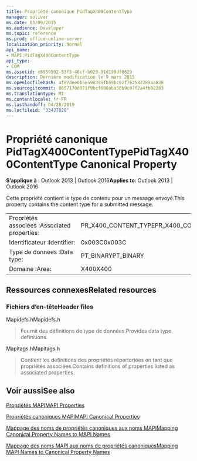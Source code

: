 ```yaml
---
title: Propriété canonique PidTagX400ContentType
manager: soliver
ms.date: 03/09/2015
ms.audience: Developer
ms.topic: reference
ms.prod: office-online-server
localization_priority: Normal
api_name:
- MAPI.PidTagX400ContentType
api_type:
- COM
ms.assetid: c8959592-53f3-48cf-b623-91d199df0629
description: Dernière modification le 9 mars 2015
ms.openlocfilehash: af87dee0b5e598395fb59bc92f762582289aa828
ms.sourcegitcommit: 8657170d071f9bcf680aba50b9c07f2a4fb82283
ms.translationtype: MT
ms.contentlocale: fr-FR
ms.lasthandoff: 04/28/2019
ms.locfileid: "33427828"
---
```

# <a name="pidtagx400contenttype-canonical-property"></a><span data-ttu-id="b4d76-103">Propriété canonique PidTagX400ContentType</span><span class="sxs-lookup"><span data-stu-id="b4d76-103">PidTagX400ContentType Canonical Property</span></span>

  
  
<span data-ttu-id="b4d76-104">**S’applique à** : Outlook 2013 | Outlook 2016</span><span class="sxs-lookup"><span data-stu-id="b4d76-104">**Applies to**: Outlook 2013 | Outlook 2016</span></span> 
  
<span data-ttu-id="b4d76-105">Cette propriété contient le type de contenu pour un message envoyé.</span><span class="sxs-lookup"><span data-stu-id="b4d76-105">This property contains the content type for a submitted message.</span></span>
  
|||
|:-----|:-----|
|<span data-ttu-id="b4d76-106">Propriétés associées :</span><span class="sxs-lookup"><span data-stu-id="b4d76-106">Associated properties:</span></span>  <br/> |<span data-ttu-id="b4d76-107">PR_X400_CONTENT_TYPE</span><span class="sxs-lookup"><span data-stu-id="b4d76-107">PR_X400_CONTENT_TYPE</span></span>  <br/> |
|<span data-ttu-id="b4d76-108">Identificateur :</span><span class="sxs-lookup"><span data-stu-id="b4d76-108">Identifier:</span></span>  <br/> |<span data-ttu-id="b4d76-109">0x003C</span><span class="sxs-lookup"><span data-stu-id="b4d76-109">0x003C</span></span>  <br/> |
|<span data-ttu-id="b4d76-110">Type de données :</span><span class="sxs-lookup"><span data-stu-id="b4d76-110">Data type:</span></span>  <br/> |<span data-ttu-id="b4d76-111">PT_BINARY</span><span class="sxs-lookup"><span data-stu-id="b4d76-111">PT_BINARY</span></span>  <br/> |
|<span data-ttu-id="b4d76-112">Domaine :</span><span class="sxs-lookup"><span data-stu-id="b4d76-112">Area:</span></span>  <br/> |<span data-ttu-id="b4d76-113">X400</span><span class="sxs-lookup"><span data-stu-id="b4d76-113">X400</span></span>  <br/> |
   
## <a name="related-resources"></a><span data-ttu-id="b4d76-114">Ressources connexes</span><span class="sxs-lookup"><span data-stu-id="b4d76-114">Related resources</span></span>

### <a name="header-files"></a><span data-ttu-id="b4d76-115">Fichiers d’en-tête</span><span class="sxs-lookup"><span data-stu-id="b4d76-115">Header files</span></span>

<span data-ttu-id="b4d76-116">Mapidefs.h</span><span class="sxs-lookup"><span data-stu-id="b4d76-116">Mapidefs.h</span></span>
  
> <span data-ttu-id="b4d76-117">Fournit des définitions de type de données.</span><span class="sxs-lookup"><span data-stu-id="b4d76-117">Provides data type definitions.</span></span>
    
<span data-ttu-id="b4d76-118">Mapitags.h</span><span class="sxs-lookup"><span data-stu-id="b4d76-118">Mapitags.h</span></span>
  
> <span data-ttu-id="b4d76-119">Contient les définitions des propriétés répertoriées en tant que propriétés associées.</span><span class="sxs-lookup"><span data-stu-id="b4d76-119">Contains definitions of properties listed as associated properties.</span></span>
    
## <a name="see-also"></a><span data-ttu-id="b4d76-120">Voir aussi</span><span class="sxs-lookup"><span data-stu-id="b4d76-120">See also</span></span>



[<span data-ttu-id="b4d76-121">Propriétés MAPI</span><span class="sxs-lookup"><span data-stu-id="b4d76-121">MAPI Properties</span></span>](mapi-properties.md)
  
[<span data-ttu-id="b4d76-122">Propriétés canoniques MAPI</span><span class="sxs-lookup"><span data-stu-id="b4d76-122">MAPI Canonical Properties</span></span>](mapi-canonical-properties.md)
  
[<span data-ttu-id="b4d76-123">Mappage des noms de propriétés canoniques aux noms MAPI</span><span class="sxs-lookup"><span data-stu-id="b4d76-123">Mapping Canonical Property Names to MAPI Names</span></span>](mapping-canonical-property-names-to-mapi-names.md)
  
[<span data-ttu-id="b4d76-124">Mappage des noms MAPI aux noms de propriétés canoniques</span><span class="sxs-lookup"><span data-stu-id="b4d76-124">Mapping MAPI Names to Canonical Property Names</span></span>](mapping-mapi-names-to-canonical-property-names.md)

